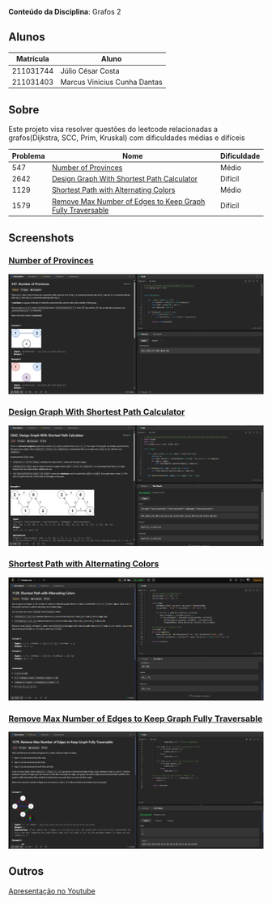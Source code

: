 **Conteúdo da Disciplina**: Grafos 2<br>

## Alunos
|Matrícula | Aluno |
| -- | -- |
| 211031744  |  Júlio César Costa |
| 211031403  |  Marcus Vinicius Cunha Dantas |

## Sobre 
Este projeto visa resolver questões do leetcode relacionadas a grafos(Dijkstra, SCC, Prim, Kruskal) com dificuldades médias e difíceis

| Problema | Nome                                   | Dificuldade |
|----------|----------------------------------------|-------------|
| 547      | [Number of Provinces](https://leetcode.com/problems/number-of-provinces/description/)                        | Médio       |
| 2642     | [Design Graph With Shortest Path Calculator](https://leetcode.com/problems/design-graph-with-shortest-path-calculator/)                        | Difícil     |
| 1129     | [Shortest Path with Alternating Colors](https://leetcode.com/problems/shortest-path-with-alternating-colors/description/)                        | Médio       |
| 1579     | [Remove Max Number of Edges to Keep Graph Fully Traversable](https://leetcode.com/problems/remove-max-number-of-edges-to-keep-graph-fully-traversable/description/)                        | Difícil     |

## Screenshots

### [Number of Provinces](https://leetcode.com/problems/number-of-provinces/description/)

![Number of Provinces LeetCode Problem](./img/provinces.png)

### [Design Graph With Shortest Path Calculator](https://leetcode.com/problems/design-graph-with-shortest-path-calculator/)

![Design Graph With Shortest Path Calculator LeetCode Problem](./img/design-shortest.png)

### [Shortest Path with Alternating Colors](https://leetcode.com/problems/shortest-path-with-alternating-colors/description/)

![Shortest Path with Alternating Colors](./img/shortestpath.png)

### [Remove Max Number of Edges to Keep Graph Fully Traversable](https://leetcode.com/problems/remove-max-number-of-edges-to-keep-graph-fully-traversable/description/)

![Remove Max Number of Edges to Keep Graph Fully Traversable](./img/kruskal.png)

## Outros 

[Apresentação no Youtube]()



